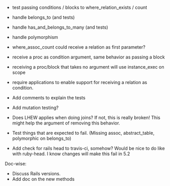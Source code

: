 * test passing conditions / blocks to where_relation_exists / count
* handle belongs_to (and tests)
* handle has_and_belongs_to_many (and tests)
* handle polymorphism
* where_assoc_count could receive a relation as first parameter?
* receive a proc as condition argument, same behavior as passing a block
* receiving a proc/block that takes no argument will use instance_exec on scope
* require applications to enable support for receiving a relation as condition.
* Add comments to explain the tests
* Add mutation testing?

* Does LHEW applies when doing joins? If not, this is really broken! This might help the argument of removing this behavior.
* Test things that are expected to fail. (Missing assoc, abstract_table, polymorphic on belongs_to)
* Add check for rails head to travis-ci, somehow? Would be nice to do like with ruby-head. I know changes will make this fail in 5.2

Doc-wise:
* Discuss Rails versions.
* Add doc on the new methods
